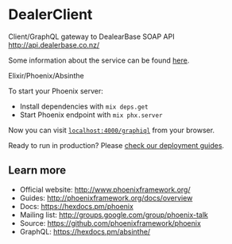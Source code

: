 # DealerClient

Client/GraphQL gateway to DealearBase SOAP API
http://api.dealerbase.co.nz/

Some information about the service can be found [here](http://developers.dealerbase.co.nz/WebService/Default.aspx).

Elixir/Phoenix/Absinthe

To start your Phoenix server:

  * Install dependencies with `mix deps.get`
  * Start Phoenix endpoint with `mix phx.server`

Now you can visit [`localhost:4000/graphiql`](http://localhost:4000/graphiql) from your browser.

Ready to run in production? Please [check our deployment guides](http://www.phoenixframework.org/docs/deployment).

## Learn more

  * Official website: http://www.phoenixframework.org/
  * Guides: http://phoenixframework.org/docs/overview
  * Docs: https://hexdocs.pm/phoenix
  * Mailing list: http://groups.google.com/group/phoenix-talk
  * Source: https://github.com/phoenixframework/phoenix
  * GraphQL: https://hexdocs.pm/absinthe/
